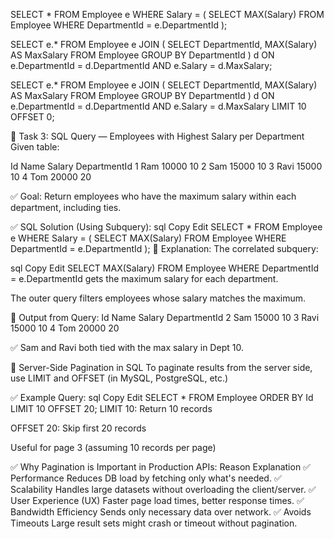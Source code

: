 SELECT *
FROM Employee e
WHERE Salary = (
    SELECT MAX(Salary)
    FROM Employee
    WHERE DepartmentId = e.DepartmentId
);

SELECT e.*
FROM Employee e
JOIN (
    SELECT DepartmentId, MAX(Salary) AS MaxSalary
    FROM Employee
    GROUP BY DepartmentId
) d ON e.DepartmentId = d.DepartmentId AND e.Salary = d.MaxSalary;


SELECT e.*
FROM Employee e
JOIN (
    SELECT DepartmentId, MAX(Salary) AS MaxSalary
    FROM Employee
    GROUP BY DepartmentId
) d ON e.DepartmentId = d.DepartmentId AND e.Salary = d.MaxSalary
LIMIT 10 OFFSET 0;



🔹 Task 3: SQL Query — Employees with Highest Salary per Department
Given table:

Id	Name	Salary	DepartmentId
1	Ram	10000	10
2	Sam	15000	10
3	Ravi	15000	10
4	Tom	20000	20

✅ Goal:
Return employees who have the maximum salary within each department, including ties.

✅ SQL Solution (Using Subquery):
sql
Copy
Edit
SELECT *
FROM Employee e
WHERE Salary = (
    SELECT MAX(Salary)
    FROM Employee
    WHERE DepartmentId = e.DepartmentId
);
🧠 Explanation:
The correlated subquery:

sql
Copy
Edit
SELECT MAX(Salary)
FROM Employee
WHERE DepartmentId = e.DepartmentId
gets the maximum salary for each department.

The outer query filters employees whose salary matches the maximum.

🧪 Output from Query:
Id	Name	Salary	DepartmentId
2	Sam	15000	10
3	Ravi	15000	10
4	Tom	20000	20

✅ Sam and Ravi both tied with the max salary in Dept 10.

🔹 Server-Side Pagination in SQL
To paginate results from the server side, use LIMIT and OFFSET (in MySQL, PostgreSQL, etc.)

✅ Example Query:
sql
Copy
Edit
SELECT * FROM Employee
ORDER BY Id
LIMIT 10 OFFSET 20;
LIMIT 10: Return 10 records

OFFSET 20: Skip first 20 records

Useful for page 3 (assuming 10 records per page)

✅ Why Pagination is Important in Production APIs:
Reason	Explanation
✅ Performance	Reduces DB load by fetching only what's needed.
✅ Scalability	Handles large datasets without overloading the client/server.
✅ User Experience (UX)	Faster page load times, better response times.
✅ Bandwidth Efficiency	Sends only necessary data over network.
✅ Avoids Timeouts	Large result sets might crash or timeout without pagination.